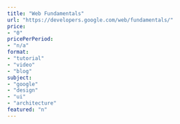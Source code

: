 ```yaml
---
title: "Web Fundamentals"
url: "https://developers.google.com/web/fundamentals/"
price: 
- "0"
pricePerPeriod: 
- "n/a"
format: 
- "tutorial"
- "video"
- "blog"
subject: 
- "google"
- "design"
- "ui"
- "architecture"
featured: "n"
---
```


